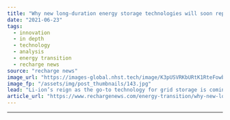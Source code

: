 ```yaml
---
title: "Why new long-duration energy storage technologies will soon replace lithium-ion on grid"
date: "2021-06-23"
tags: 
  - innovation
  - in depth
  - technology
  - analysis
  - energy transition
  - recharge news
source: "recharge news"
image_url: "https://images-global.nhst.tech/image/K3pUSVRKbURtK1RteFowbVcyVm9iUkZqenpZalNOdnY0U2VKL0RFamdIbz0=/nhst/binary/61ce86677b8bc0179a80b8b97e6b0581"
image_fp: "/assets/img/post_thumbnails/143.jpg"
lead: "Li-ion’s reign as the go-to technology for grid storage is coming to an end as cheaper, safer and longer-duration options enter the market, writes Leigh Collins"
article_url: "https://www.rechargenews.com/energy-transition/why-new-long-duration-energy-storage-technologies-will-soon-replace-lithium-ion-on-grid/2-1-1029091"
---
```


---
